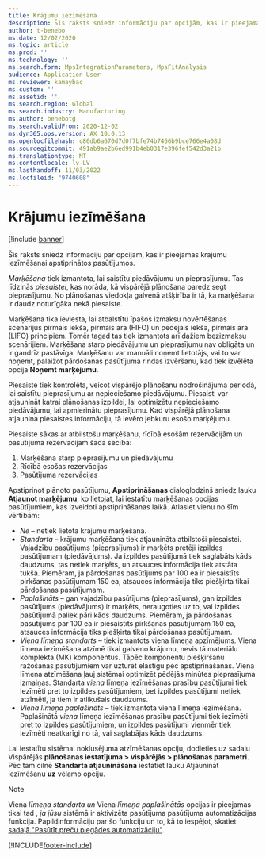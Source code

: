```yaml
---
title: Krājumu iezīmēšana
description: Šis raksts sniedz informāciju par opcijām, kas ir pieejamas krājumu iezīmēšanai apstiprinātos pasūtījumos.
author: t-benebo
ms.date: 12/02/2020
ms.topic: article
ms.prod: ''
ms.technology: ''
ms.search.form: MpsIntegrationParameters, MpsFitAnalysis
audience: Application User
ms.reviewer: kamaybac
ms.custom: ''
ms.assetid: ''
ms.search.region: Global
ms.search.industry: Manufacturing
ms.author: benebotg
ms.search.validFrom: 2020-12-02
ms.dyn365.ops.version: AX 10.0.13
ms.openlocfilehash: c86db6a670d7d0f7bfe74b7466b9bce766e4a08d
ms.sourcegitcommit: 491ab9ae2b6ed991b4eb0317e396fef542d3a21b
ms.translationtype: MT
ms.contentlocale: lv-LV
ms.lasthandoff: 11/03/2022
ms.locfileid: "9740608"
---
```

# <a name="inventory-marking"></a>Krājumu iezīmēšana

[!include [banner](../../includes/banner.md)]

Šis raksts sniedz informāciju par opcijām, kas ir pieejamas krājumu iezīmēšanai apstiprinātos pasūtījumos.

*Marķēšana* tiek izmantota, lai saistītu piedāvājumu un pieprasījumu. Tas līdzinās *piesaistei*, kas norāda, kā vispārējā plānošana paredz segt pieprasījumu. No plānošanas viedokļa galvenā atšķirība ir tā, ka marķēšana ir daudz noturīgāka nekā piesaiste.

Marķēšana tika ieviesta, lai atbalstītu īpašos izmaksu novērtēšanas scenārijus pirmais iekšā, pirmais ārā (FIFO) un pēdējais iekšā, pirmais ārā (LIFO) principiem. Tomēr tagad tas tiek izmantots arī dažiem bezizmaksu scenārijiem. Marķēšana starp piedāvājumu un pieprasījumu nav obligāta un ir gandrīz pastāvīga. Marķēšanu var manuāli noņemt lietotājs, vai to var noņemt, palaižot pārdošanas pasūtījuma rindas izvēršanu, kad tiek izvēlēta opcija **Noņemt marķējumu**.

Piesaiste tiek kontrolēta, veicot vispārējo plānošanu nodrošinājuma periodā, lai saistītu pieprasījumu ar nepieciešamo piedāvājumu. Piesaisti var atjaunināt katrai plānošanas izpildei, lai optimizētu nepieciešamo piedāvājumu, lai apmierinātu pieprasījumu. Kad vispārējā plānošana atjaunina piesaistes informāciju, tā ievēro jebkuru esošo marķējumu.

Piesaiste sākas ar atbilstošu marķēšanu, rīcībā esošām rezervācijām un pasūtījuma rezervācijām šādā secībā:

1. Marķēšana starp pieprasījumu un piedāvājumu
1. Rīcībā esošas rezervācijas
1. Pasūtījuma rezervācijas

Apstiprinot plānoto pasūtījumu, **Apstiprināšanas** dialoglodziņš sniedz lauku **Atjaunot marķējumu**, ko lietojat, lai iestatītu marķēšanas opcijas pasūtījumiem, kas izveidoti apstiprināšanas laikā. Atlasiet vienu no šīm vērtībām:

- *Nē* – netiek lietota krājumu marķēšana.
- *Standarta* – krājumu marķēšana tiek atjaunināta atbilstoši piesaistei. Vajadzību pasūtījums (pieprasījums) ir marķēts pretēji izpildes pasūtījumam (piedāvājums). Ja izpildes pasūtījumā tiek saglabāts kāds daudzums, tas netiek marķēts, un atsauces informācija tiek atstāta tukša. Piemēram, ja pārdošanas pasūtījums par 100 ea ir piesaistīts pirkšanas pasūtījumam 150 ea, atsauces informācija tiks piešķirta tikai pārdošanas pasūtījumam.
- *Paplašināts* – gan vajadzību pasūtījums (pieprasījums), gan izpildes pasūtījums (piedāvājums) ir marķēts, neraugoties uz to, vai izpildes pasūtījumā paliek pāri kāds daudzums. Piemēram, ja pārdošanas pasūtījums par 100 ea ir piesaistīts pirkšanas pasūtījumam 150 ea, atsauces informācija tiks piešķirta tikai pārdošanas pasūtījumam.
- *Viena līmeņa standarts* – tiek izmantots viena līmeņa apzīmējums. Viena līmeņa iezīmēšana atzīmē tikai galveno krājumu, nevis tā materiālu komplekta (MK) komponentus. Tāpēc komponentu piešķiršanu ražošanas pasūtījumiem var uzturēt elastīgu pēc apstiprināšanas. Viena līmeņa atzīmēšana ļauj sistēmai optimizēt pēdējās minūtes pieprasījuma izmaiņas. Standarta *viena* līmeņa iezīmēšanas prasību pasūtījumi tiek iezīmēti pret to izpildes pasūtījumiem, bet izpildes pasūtījumi netiek atzīmēti, ja tiem ir atlikušais daudzums.
- *Viena līmeņa paplašināts* – tiek izmantota viena līmeņa iezīmēšana. Paplašinātā *viena* līmeņa iezīmēšanas prasību pasūtījumi tiek iezīmēti pret to izpildes pasūtījumiem, un izpildes pasūtījumi vienmēr tiek iezīmēti neatkarīgi no tā, vai saglabājas kāds daudzums.

Lai iestatītu sistēmai noklusējuma atzīmēšanas opciju, dodieties uz sadaļu Vispārējās **plānošanas iestatījuma \> vispārējās \> plānošanas parametri**. Pēc tam cilnē **Standarta atjaunināšana** iestatiet lauku Atjaunināt iezīmēšanu **uz** vēlamo opciju.

> [!NOTE]
> Viena *līmeņa standarta un* Viena *līmeņa paplašinātās* opcijas ir pieejamas tikai tad *, ja jūsu* sistēmā ir aktivizēta pasūtījuma pasūtījuma automatizācijas funkcija. Papildinformāciju par šo funkciju un to, kā to iespējot, skatiet [sadaļā "Pasūtīt preču piegādes automatizāciju"](../make-to-order-supply-automation.md).

[!INCLUDE[footer-include](../../../includes/footer-banner.md)]
